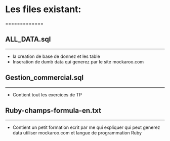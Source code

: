 # Les files existant: #
=============

## ALL_DATA.sql
---------------

* la creation de base de donnez et les table
* Inseration de dumb data qui generez par le site mockaroo.com

## Gestion_commercial.sql
---------------

* Contient tout les exercices de TP

## Ruby-champs-formula-en.txt
---------------

* Contient un petit formation ecrit par me qui expliquer qui peut generez data utiliser mockaroo.com et langue de programmation Ruby
